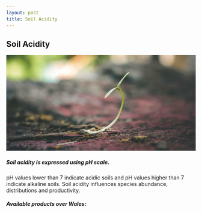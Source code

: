 ```yaml
---
layout: post
title: Soil Acidity
---
```


## Soil Acidity

![Soil Acidity](/assets/img/wales/big/soil-acidity.jpg)

##### Soil acidity is expressed using pH scale.

pH values lower than 7 indicate acidic soils and pH values higher than 7 indicate alkaline soils. Soil acidity influences species abundance, distributions and productivity.

##### Available products over Wales:
